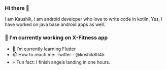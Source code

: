 

### Hi there 👋 
I am Kaushik, I am android developer who love to write code in kotlin. Yes, I have worked on java base android apps as well.
### 🔭 I’m currently working on X-Fitness app
- 🌱 I’m currently learning Flutter
- 📫 How to reach me: Twitter - @koshik8045
- ⚡ Fun fact: I finish angels landing in one hours. 


<!--
**Aliendroid8045/Aliendroid8045** is a ✨ _special_ ✨ repository because its `README.md` (this file) appears on your GitHub profile.
-->
